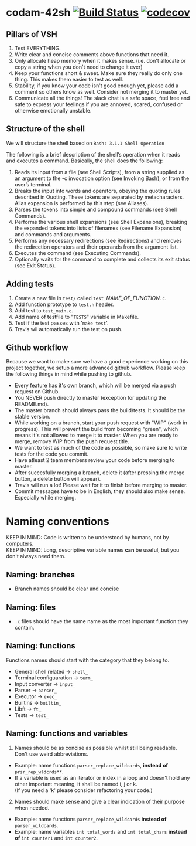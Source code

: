 # codam-42sh [![Build Status](https://travis-ci.com/OscarMulder/codam-42sh.svg?token=npJorzrMuT9oxn5xXSyd&branch=master)](https://travis-ci.com/OscarMulder/codam-42sh) [![codecov](https://codecov.io/gh/OscarMulder/codam-42sh/branch/master/graph/badge.svg?token=hg6wEBSVIc)](https://codecov.io/gh/OscarMulder/codam-42sh)

## Pillars of VSH
1. Test EVERYTHING.
2. Write clear and concise comments above functions that need it.
3. Only allocate heap memory when it makes sense. (i.e. don't allocate or copy a string when you don't need to change it ever)
4. Keep your functions short & sweet. Make sure they really do only one thing. This makes them easier to test as well.
5. Stability, if you know your code isn't good enough yet, please add a comment so others know as well. Consider not merging it to master yet.
6. Communicate all the things! The slack chat is a safe space, feel free and safe to express your feelings if you are annoyed, scared, confused or otherwise emotionally unstable.

## Structure of the shell
We will structure the shell based on `Bash: 3.1.1 Shell Operation`

The following is a brief description of the shell’s operation when it reads and executes a command. Basically, the shell does the following:

1. Reads its input from a file (see Shell Scripts), from a string supplied as an argument to the -c invocation option (see Invoking Bash), or from the user’s terminal.
2. Breaks the input into words and operators, obeying the quoting rules described in Quoting. These tokens are separated by metacharacters. Alias expansion is performed by this step (see Aliases).
3. Parses the tokens into simple and compound commands (see Shell Commands).
4. Performs the various shell expansions (see Shell Expansions), breaking the expanded tokens into lists of filenames (see Filename Expansion) and commands and arguments.
5. Performs any necessary redirections (see Redirections) and removes the redirection operators and their operands from the argument list.
6. Executes the command (see Executing Commands).
7. Optionally waits for the command to complete and collects its exit status (see Exit Status). 

## Adding tests

1. Create a new file in `test/` called `test_`*NAME_OF_FUNCTION*`.c`.
2. Add function prototype to `test.h` header.
3. Add test to `test_main.c`.
4. Add name of testfile to "`TESTS`" variable in Makefile.
5. Test if the test passes with '`make test`'.
6. Travis wil automatically run the test on push.

## Github workflow
Because we want to make sure we have a good experience working on this project together, we setup a more advanced github workflow. Please keep the following things in mind while pushing to github.
- Every feature has it's own branch, which will be merged via a push request on Github.
- You NEVER push directly to master (exception for updating the README.md).
- The master branch should always pass the build/tests. It should be the stable version.
- While working on a branch, start your push request with "WIP" (work in progress). This will prevent the build from becoming "green", which means it's not allowed to merge it to master. When you are ready to merge, remove WIP from the push request title.
- We want to test as much of the code as possible, so make sure to write tests for the code you commit.
- Have atleast 2 team members review your code before merging to master.
- After succesfully merging a branch, delete it (after pressing the merge button, a delete button will appear).
- Travis will run a lot! Please wait for it to finish before merging to master.
- Commit messages have to be in English, they should also make sense. Especially while merging.

Naming conventions
===
KEEP IN MIND: Code is written to be understood by humans, not by computers.<br />
KEEP IN MIND: Long, descriptive variable names **can** be useful, but you don't always need them.
## Naming: branches
- Branch names should be clear and concise
## Naming: files
- `.c` files should have the same name as the most important function they contain.
## Naming: functions
Functions names should start with the category that they belong to.
- General shell related -> `shell_`
- Terminal configuaration -> `term_`
- Input converter -> `input_`
- Parser -> `parser_`
- Executor -> `exec_`
- Builtins -> `builtin_`
- Libft -> `ft_`
- Tests -> `test_`
## Naming: functions and variables
1. Names should be as concise as possible whilst still being readable. Don't use weird abbreviations.
  - Example: name functions `parser_replace_wildcards`, **instead of** `prsr_rep_wldcrds**`.
  - If a variable is used as an iterator or index in a loop and doesn't hold any other important meaning, it shall be named i, j or k.<br/>(If you need a 'k' please consider refactoring your code.)
2. Names should make sense and give a clear indication of their purpose when needed.
  - Example: name functions `parser_replace_wildcards` **instead of** `parser_wildcards`.
  - Example: name variables `int total_words` and `int total_chars` **instead of** `int counter1` and `int counter2`.

